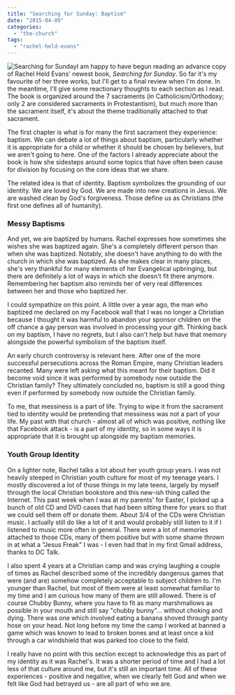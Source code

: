```yaml
---
title: "Searching for Sunday: Baptism"
date: "2015-04-09"
categories: 
  - "the-church"
tags: 
  - "rachel-held-evans"
---
```


![Searching for Sunday](images/Searching-for-Sunday-198x300.jpg)I am happy to have begun reading an advance copy of Rachel Held Evans' newest book, _Searching for Sunday_. So far it's my favourite of her three works, but I'll get to a final review when I'm done. In the meantime, I'll give some reactionary thoughts to each section as I read. The book is organized around the 7 sacraments (in Catholicism/Orthodoxy; only 2 are considered sacraments in Protestantism), but much more than the sacrament itself, it's about the theme traditionally attached to that sacrament.

The first chapter is what is for many the first sacrament they experience: baptism. We can debate a lot of things about baptism, particularly whether it is appropriate for a child or whether it should be chosen by believers, but we aren't going to here. One of the factors I already appreciate about the book is how she sidesteps around some topics that have often been cause for division by focusing on the core ideas that we share.

<!--more-->The related idea is that of identity. Baptism symbolizes the grounding of our identity. We are loved by God. We are made into new creations in Jesus. We are washed clean by God's forgiveness. Those define us as Christians (the first one defines all of humanity).

### Messy Baptisms

And yet, we are baptized by humans. Rachel expresses how sometimes she wishes she was baptized again. She's a completely different person than when she was baptized. Notably, she doesn't have anything to do with the church in which she was baptized. As she makes clear in many places, she's very thankful for many elements of her Evangelical upbringing, but there are definitely a lot of ways in which she doesn't fit there anymore. Remembering her baptism also reminds her of very real differences between her and those who baptized her.

I could sympathize on this point. A little over a year ago, the man who baptized me declared on my Facebook wall that I was no longer a Christian because I thought it was harmful to abandon your sponsor children on the off chance a gay person was involved in processing your gift. Thinking back on my baptism, I have no regrets, but I also can't help but have that memory alongside the powerful symbolism of the baptism itself.

An early church controversy is relevant here. After one of the more successful persecutions across the Roman Empire, many Christian leaders recanted. Many were left asking what this meant for their baptism. Did it become void since it was performed by somebody now outside the Christian family? They ultimately concluded no, baptism is still a good thing even if performed by somebody now outside the Christian family.

To me, that messiness is a part of life. Trying to wipe it from the sacrament tied to identity would be pretending that messiness was not a part of your life. My past with that church - almost all of which was positive, nothing like that Facebook attack - is a part of my identity, so in some ways it is appropriate that it is brought up alongside my baptism memories.

### Youth Group Identity

On a lighter note, Rachel talks a lot about her youth group years. I was not heavily steeped in Christian youth culture for most of my teenage years. I mostly discovered a lot of those things in my late teens, largely by myself through the local Christian bookstore and this new-ish thing called the Internet. This past week when I was at my parents' for Easter, I picked up a bunch of old CD and DVD cases that had been sitting there for years so that we could sell them off or donate them. About 3/4 of the CDs were Christian music. I actually still do like a lot of it and would probably still listen to it if I listened to music more often in general. There were a lot of memories attached to those CDs, many of them positive but with some shame thrown in at what a "Jesus Freak" I was - I even had that in my first Gmail address, thanks to DC Talk.

I also spent 4 years at a Christian camp and was crying laughing a couple of times as Rachel described some of the incredibly dangerous games that were (and are) somehow completely acceptable to subject children to. I'm younger than Rachel, but most of them were at least somewhat familiar to my time and I am curious how many of them are still allowed. There is of course Chubby Bunny, where you have to fit as many marshmallows as possible in your mouth and still say "chubby bunny"... without choking and dying. There was one which involved eating a banana shoved through panty hose on your head. Not long before my time the camp I worked at banned a game which was known to lead to broken bones and at least once a kid through a car windshield that was parked too close to the field.

I really have no point with this section except to acknowledge this as part of my identity as it was Rachel's. It was a shorter period of time and I had a lot less of that culture around me, but it's still an important time. All of these experiences - positive and negative, when we clearly felt God and when we felt like God had betrayed us - are all part of who we are.
